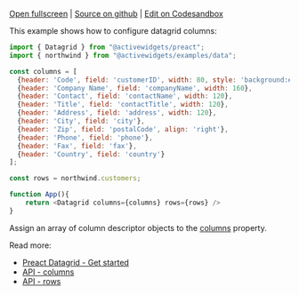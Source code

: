 
[Open fullscreen](/columns/) | [Source on github](https://github.com/activewidgets/preact/tree/master/examples/columns) | [Edit on Codesandbox](https://codesandbox.io/s/github/activewidgets/preact/tree/master/examples/columns)

This example shows how to configure datagrid columns:

```js
import { Datagrid } from "@activewidgets/preact";
import { northwind } from "@activewidgets/examples/data";

const columns = [
  {header: 'Code', field: 'customerID', width: 80, style: 'background:#def', fixed: true},
  {header: 'Company Name', field: 'companyName', width: 160},
  {header: 'Contact', field: 'contactName', width: 120},
  {header: 'Title', field: 'contactTitle', width: 120},
  {header: 'Address', field: 'address', width: 120},
  {header: 'City', field: 'city'},
  {header: 'Zip', field: 'postalCode', align: 'right'},
  {header: 'Phone', field: 'phone'},
  {header: 'Fax', field: 'fax'},
  {header: 'Country', field: 'country'}
];

const rows = northwind.customers;

function App(){
    return <Datagrid columns={columns} rows={rows} />
}
```

Assign an array of column descriptor objects to the [columns](https://activewidgets.com/api/datagrid/columns/) property.

Read more:

- [Preact Datagrid - Get started](https://activewidgets.com/guide/env/preact/#data-properties)
- [API - columns](https://activewidgets.com/api/datagrid/columns/)
- [API - rows](https://activewidgets.com/api/datagrid/rows/)